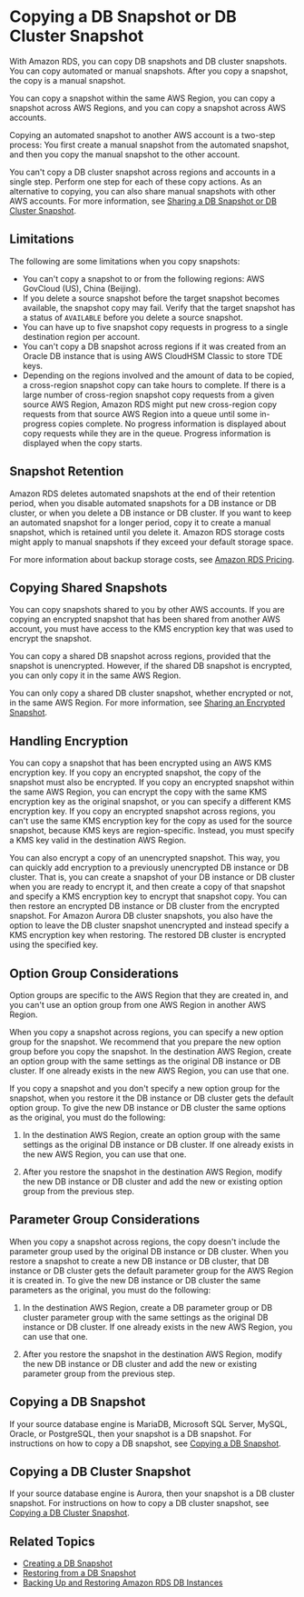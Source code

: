 # Copying a DB Snapshot or DB Cluster Snapshot<a name="USER_CopySnapshot"></a>

With Amazon RDS, you can copy DB snapshots and DB cluster snapshots\. You can copy automated or manual snapshots\. After you copy a snapshot, the copy is a manual snapshot\. 

You can copy a snapshot within the same AWS Region, you can copy a snapshot across AWS Regions, and you can copy a snapshot across AWS accounts\. 

Copying an automated snapshot to another AWS account is a two\-step process: You first create a manual snapshot from the automated snapshot, and then you copy the manual snapshot to the other account\. 

You can't copy a DB cluster snapshot across regions and accounts in a single step\. Perform one step for each of these copy actions\. As an alternative to copying, you can also share manual snapshots with other AWS accounts\. For more information, see [Sharing a DB Snapshot or DB Cluster Snapshot](USER_ShareSnapshot.md)\. 

## Limitations<a name="USER_CopySnapshot.Limitations"></a>

The following are some limitations when you copy snapshots: 
+ You can't copy a snapshot to or from the following regions: AWS GovCloud \(US\), China \(Beijing\)\. 
+ If you delete a source snapshot before the target snapshot becomes available, the snapshot copy may fail\. Verify that the target snapshot has a status of `AVAILABLE` before you delete a source snapshot\. 
+ You can have up to five snapshot copy requests in progress to a single destination region per account\.
+ You can't copy a DB snapshot across regions if it was created from an Oracle DB instance that is using AWS CloudHSM Classic to store TDE keys\. 
+ Depending on the regions involved and the amount of data to be copied, a cross\-region snapshot copy can take hours to complete\. If there is a large number of cross\-region snapshot copy requests from a given source AWS Region, Amazon RDS might put new cross\-region copy requests from that source AWS Region into a queue until some in\-progress copies complete\. No progress information is displayed about copy requests while they are in the queue\. Progress information is displayed when the copy starts\. 

## Snapshot Retention<a name="USER_CopySnapshot.Retention"></a>

Amazon RDS deletes automated snapshots at the end of their retention period, when you disable automated snapshots for a DB instance or DB cluster, or when you delete a DB instance or DB cluster\. If you want to keep an automated snapshot for a longer period, copy it to create a manual snapshot, which is retained until you delete it\. Amazon RDS storage costs might apply to manual snapshots if they exceed your default storage space\. 

For more information about backup storage costs, see [Amazon RDS Pricing](https://aws.amazon.com/rds/pricing/)\. 

## Copying Shared Snapshots<a name="USER_CopySnapshot.Shared"></a>

You can copy snapshots shared to you by other AWS accounts\. If you are copying an encrypted snapshot that has been shared from another AWS account, you must have access to the KMS encryption key that was used to encrypt the snapshot\. 

You can copy a shared DB snapshot across regions, provided that the snapshot is unencrypted\. However, if the shared DB snapshot is encrypted, you can only copy it in the same AWS Region\. 

You can only copy a shared DB cluster snapshot, whether encrypted or not, in the same AWS Region\. For more information, see [Sharing an Encrypted Snapshot](USER_ShareSnapshot.md#USER_ShareSnapshot.Encrypted)\. 

## Handling Encryption<a name="USER_CopySnapshot.Encryption"></a>

You can copy a snapshot that has been encrypted using an AWS KMS encryption key\. If you copy an encrypted snapshot, the copy of the snapshot must also be encrypted\. If you copy an encrypted snapshot within the same AWS Region, you can encrypt the copy with the same KMS encryption key as the original snapshot, or you can specify a different KMS encryption key\. If you copy an encrypted snapshot across regions, you can't use the same KMS encryption key for the copy as used for the source snapshot, because KMS keys are region\-specific\. Instead, you must specify a KMS key valid in the destination AWS Region\. 

You can also encrypt a copy of an unencrypted snapshot\. This way, you can quickly add encryption to a previously unencrypted DB instance or DB cluster\. That is, you can create a snapshot of your DB instance or DB cluster when you are ready to encrypt it, and then create a copy of that snapshot and specify a KMS encryption key to encrypt that snapshot copy\. You can then restore an encrypted DB instance or DB cluster from the encrypted snapshot\. For Amazon Aurora DB cluster snapshots, you also have the option to leave the DB cluster snapshot unencrypted and instead specify a KMS encryption key when restoring\. The restored DB cluster is encrypted using the specified key\. 

## Option Group Considerations<a name="USER_CopySnapshot.Options"></a>

Option groups are specific to the AWS Region that they are created in, and you can't use an option group from one AWS Region in another AWS Region\. 

When you copy a snapshot across regions, you can specify a new option group for the snapshot\. We recommend that you prepare the new option group before you copy the snapshot\. In the destination AWS Region, create an option group with the same settings as the original DB instance or DB cluster\. If one already exists in the new AWS Region, you can use that one\. 

If you copy a snapshot and you don't specify a new option group for the snapshot, when you restore it the DB instance or DB cluster gets the default option group\. To give the new DB instance or DB cluster the same options as the original, you must do the following: 

1. In the destination AWS Region, create an option group with the same settings as the original DB instance or DB cluster\. If one already exists in the new AWS Region, you can use that one\. 

1. After you restore the snapshot in the destination AWS Region, modify the new DB instance or DB cluster and add the new or existing option group from the previous step\. 

## Parameter Group Considerations<a name="USER_CopySnapshot.Parameters"></a>

When you copy a snapshot across regions, the copy doesn't include the parameter group used by the original DB instance or DB cluster\. When you restore a snapshot to create a new DB instance or DB cluster, that DB instance or DB cluster gets the default parameter group for the AWS Region it is created in\. To give the new DB instance or DB cluster the same parameters as the original, you must do the following: 

1. In the destination AWS Region, create a DB parameter group or DB cluster parameter group with the same settings as the original DB instance or DB cluster\. If one already exists in the new AWS Region, you can use that one\. 

1. After you restore the snapshot in the destination AWS Region, modify the new DB instance or DB cluster and add the new or existing parameter group from the previous step\. 

## Copying a DB Snapshot<a name="USER_CopyDBSnapshot.CopyDBSnapshot"></a>

If your source database engine is MariaDB, Microsoft SQL Server, MySQL, Oracle, or PostgreSQL, then your snapshot is a DB snapshot\. For instructions on how to copy a DB snapshot, see [Copying a DB Snapshot](USER_CopyDBSnapshot.md)\. 

## Copying a DB Cluster Snapshot<a name="USER_CopyDBSnapshot.CopyDBClusterSnapshot"></a>

If your source database engine is Aurora, then your snapshot is a DB cluster snapshot\. For instructions on how to copy a DB cluster snapshot, see [Copying a DB Cluster Snapshot](USER_CopyDBClusterSnapshot.CrossRegion.md)\. 

## Related Topics<a name="USER_CopySnapshot.Related"></a>
+ [Creating a DB Snapshot](USER_CreateSnapshot.md)
+ [Restoring from a DB Snapshot](USER_RestoreFromSnapshot.md)
+ [Backing Up and Restoring Amazon RDS DB Instances](CHAP_CommonTasks.BackupRestore.md)